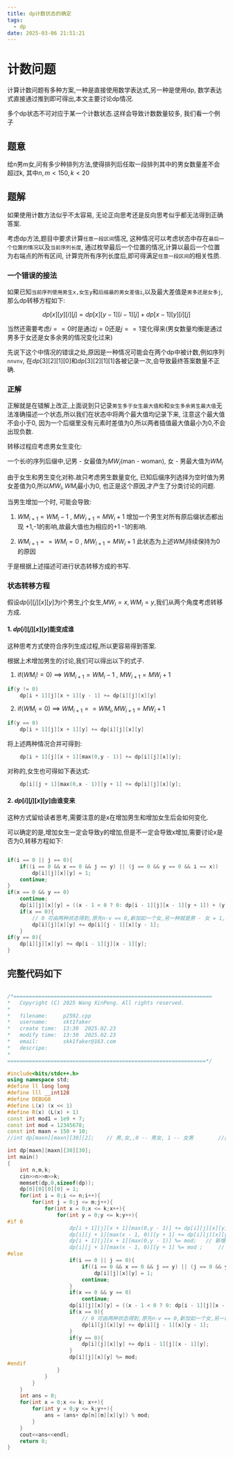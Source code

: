 ```yaml
---
title: dp计数状态的确定
tags:
  - dp
date: 2025-03-06 21:51:21
---
```



# 计数问题

计算计数问题有多种方案,一种是直接使用数学表达式,另一种是使用dp, 数学表达式直接通过推到即可得出,本文主要讨论dp情况.

多个dp状态不可对应于某一个计数状态.这样会导致计数数量较多, 我们看一个例子

## 题意

给n男m女,问有多少种排列方法,使得排列后任取一段排列其中的男女数量差不会超过k, 其中$n,m < 150, k < 20$

## 题解

如果使用计数方法似乎不太容易, 无论正向思考还是反向思考似乎都无法得到正确答案.

考虑dp方法,题目中要求计算`任意一段区间`情况, 这种情况可以考虑状态中存在`最后一个位置的情况`以及`当前序列长度`, 通过枚举最后一个位置的情况,计算以最后一个位置为右端点的所有区间, 计算完所有序列长度后,即可得满足`任意一段区间`的相关性质.  

### 一个错误的接法

如果已知`当前序列使用男生x,女生y`和`后缀最的男女差值i`,以及最大差值是`男多还是女多j`,那么dp转移方程如下:

$$
dp[x][y][i][j] = dp[x][y - 1][i - 1][j] + dp[x - 1][y][i][j]
$$

当然还需要考虑$i == 0$时是通过$j = 0$还是$j == 1$变化得来(男女数量均衡是通过男多于女还是女多余男的情况变化过来)

先说下这个中情况的错误之处,原因是一种情况可能会在两个dp中被计数,例如序列`nnvnv`, 在$dp[3][2][1][0]$和$dp[3][2][1][1]$各被记录一次,会导致最终答案数量不正确.

### 正解

正解就是在错解上改正,上面说到只记录`男生多于女生最大值和`和`女生多余男生最大值`无法准确描述一个状态,所以我们在状态中将两个最大值均记录下来, 注意这个最大值不会小于0, 因为一个后缀里没有元素时差值为0,所以两者插值最大值最小为0,不会出现负数.


转移过程应考虑男女生变化:

一个长$i$的序列后缀中,记男 - 女最值为$MW_{i}$(man - woman), 女 - 男最大值为$WM_{i}$

由于女生和男生变化对称.故只考虑男生数量变化, 已知后缀序列选择为空时值为男女差值为0,所以$MW_{i}, WM_{i}$最小为0, 也正是这个原因,才产生了分类讨论的问题.

当男生增加一个时, 可能会导致:

1. $WM_{i + 1} = WM_{i} - 1$ , $MW_{i + 1} = MW_{i} + 1$
增加一个男生对所有原后缀状态都出现 +1,-1的影响,故最大值也为相应的+1 -1的影响.

2. $WM_{i + 1} == WM_{i} = 0$ , $MW_{i + 1} = MW_{i} + 1$  此状态为上述$WM_{i}$持续保持为0的原因

于是根据上述描述可进行状态转移方成的书写. 

### 状态转移方程

假设$dp[i][j][x][y]$为i个男生,j个女生,$MW_{i} = x, WM_{i} = y$,我们从两个角度考虑转移方成.


#### 1. $dp[i][j][x][y]$能变成谁

这种思考方式使符合序列生成过程,所以更容易得到答案.

根据上术增加男生的讨论,我们可以得出以下的式子.

1. if($WM_{i} != 0$) ==> $WM_{i + 1} = WM_{i} - 1$ , $MW_{i + 1} = MW_{i} + 1$

```cpp
if(y != 0)
    dp[i + 1][j][x + 1][y - 1] += dp[i][j][x][y]
```

2. if($WM_{i} = 0$) ==> $WM_{i + 1} == WM_{i}, MW_{i + 1} = MW_{i} + 1$  

```cpp
if(y == 0)
    dp[i + 1][j][x + 1][y] += dp[i][j][x][y]
```

将上述两种情况合并可得到:

```cpp
    dp[i + 1][j][x + 1][max(0,y - 1)] += dp[i][j][x][y];
```
对称的,女生也可得如下表达式:
```cpp
    dp[i][j + 1][max(0,x - 1)][y + 1] += dp[i][j][x][y];
```
#### 2. $dp[i][j][x][y]$由谁变来

这种方式留给读者思考,需要注意的是x在增加男生和增加女生后会如何变化.

可以确定的是,增加女生一定会导致y的增加,但是不一定会导致x增加,需要讨论x是否为0,转移方程如下:

```cpp

if(i == 0 || j == 0){
    if((i == 0 && x == 0 && j == y) || (j == 0 && y == 0 && i == x))
        dp[i][j][x][y] = 1;
    continue;
}
if(x == 0 && y == 0)
    continue;
    dp[i][j][x][y] = ((x - 1 < 0 ? 0: dp[i - 1][j][x - 1][y + 1]) + (y - 1 < 0 ? 0 : dp[i][j - 1][x + 1][y - 1]));
    if(x == 0){
        // 0 可由两种状态得到,原先n-v == 0,新加如一个女,另一种就是男 - 女 = 1,新加入一个女
        dp[i][j][x][y] += dp[i][j - 1][x][y - 1];
    }
if(y == 0){
    dp[i][j][x][y] += dp[i - 1][j][x - 1][y];
}
```

## 完整代码如下

```cpp

/*================================================================
*   Copyright (C) 2025 Wang XinPeng. All rights reserved.
*   
*   filename:     p2592.cpp
*   username:     skt1faker
*   create time:  13:30  2025.02.23
*   modify time:  13:30  2025.02.23
*   email:        skk1faker@163.com
*   descripe:     
*
================================================================*/

#include<bits/stdc++.h>
using namespace std;
#define ll long long
#define lll __int128
#define DEBUG0
#define L(x) (x << 1)
#define R(x) (L(x) + 1)
const int mod1 = 1e9 + 7;
const int mod = 12345678; 
const int maxn = 150 + 10;
//int dp[maxn][maxn][30][2];	// 男,女,,0 -- 男女, 1 -- 女男		//此状态不可行,因为一个序列状态可能在多个dp中,例如序列(男), 在dp[1][0][1][0] = 1, dp[1][0][0][1] = 1,这样显然不可行,显然需要将两个状态放在一起.

int dp[maxn][maxn][30][30];
int main()
{
	int n,m,k;
	cin>>n>>m>>k;
	memset(dp,0,sizeof(dp));
	dp[0][0][0][0] = 1;
	for(int i = 0;i <= n;i++){
		for(int j = 0;j <= m;j++){
			for(int x = 0;x <= k;x++){
				for(int y = 0;y <= k;y++){
#if 0
					dp[i + 1][j][x + 1][max(0,y - 1)] += dp[i][j][x][y];	// 新增一个男生
					dp[i][j + 1][max(x - 1, 0)][y + 1] += dp[i][j][x][y]; 	// 新增一个女生, 注意使用max函数的原因,因为无论(男 - 女)还是(女 - 男),最后一个位置他们的值都是0,所以这个差值最大值不可能为负数
					dp[i + 1][j][x + 1][max(0,y - 1)] %= mod;	// 新增一个男生
					dp[i][j + 1][max(x - 1, 0)][y + 1] %= mod ; 	// 新增一个女生
#else
					if(i == 0 || j == 0){
						if((i == 0 && x == 0 && j == y) || (j == 0 && y == 0 && i == x))
							dp[i][j][x][y] = 1;
						continue;
					}
					if(x == 0 && y == 0)
						continue;
					dp[i][j][x][y] = ((x - 1 < 0 ? 0: dp[i - 1][j][x - 1][y + 1]) + (y - 1 < 0 ? 0 : dp[i][j - 1][x + 1][y - 1]));
					if(x == 0){
						// 0 可由两种状态得到,原先n-v == 0,新加如一个女,另一种就是男 - 女 = 1,新加入一个女
						dp[i][j][x][y] += dp[i][j - 1][x][y - 1];
					}
					if(y == 0){
						dp[i][j][x][y] += dp[i - 1][j][x - 1][y];
					}
					dp[i][j][x][y] %= mod;
#endif
				}
			}
		}
	}
	int ans = 0;
	for(int x = 0;x <= k; x++){
		for(int y = 0;y <= k;y++){
			ans = (ans+ dp[n][m][x][y]) % mod;
		}
	}
	cout<<ans<<endl;
    return 0;
}
```

